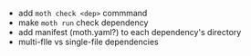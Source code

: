 - add `moth check <dep>` commmand
- make `moth run` check dependency
- add manifest (moth.yaml?) to each dependency's directory
- multi-flle vs single-file dependencies
